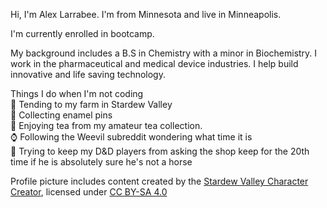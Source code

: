 Hi, I'm Alex Larrabee. I'm from Minnesota and live in Minneapolis.

I'm currently enrolled in bootcamp.

My background includes a B.S in Chemistry with a minor in Biochemistry. I work in the pharmaceutical and medical device industries. I help build innovative and life saving technology.

Things I do when I'm not coding\
🍅 Tending to my farm in Stardew Valley\
🔮 Collecting enamel pins\
🍵 Enjoying tea from my amateur tea collection.\
⌚ Following the Weevil subreddit wondering what time it is\
🐉 Trying to keep my D&D players from asking the shop keep for the 20th time if he is absolutely sure he's not a horse 

<!---
alarrabee/alarrabee is a ✨ special ✨ repository because its `README.md` (this file) appears on your GitHub profile.
You can click the Preview link to take a look at your changes.
--->
Profile picture includes content created by the [Stardew Valley Character Creator](https://jazzybee.itch.io/sdvcharactercreator), licensed under [CC BY-SA 4.0](https://creativecommons.org/licenses/by-sa/4.0/deed.en)
